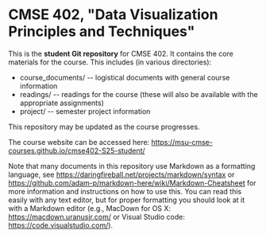 # CMSE 402, "Data Visualization Principles and Techniques"

This is the **student Git repository** for CMSE 402. It contains the core materials for the course. This includes (in various directories):

* course_documents/ -- logistical documents with general course information
* readings/ -- readings for the course (these will also be available with the appropriate assignments)
* project/ -- semester project information

This repository may be updated as the course progresses.

The course website can be accessed here: https://msu-cmse-courses.github.io/cmse402-S25-student/

Note that many documents in this repository use Markdown as a formatting language, see https://daringfireball.net/projects/markdown/syntax or https://github.com/adam-p/markdown-here/wiki/Markdown-Cheatsheet for more information and instructions on how to use this. You can read this easily with any text editor, but for proper formatting you should look at it with a Markdown editor (e.g., MacDown for OS X: https://macdown.uranusjr.com/ or Visual Studio code: https://code.visualstudio.com/).
